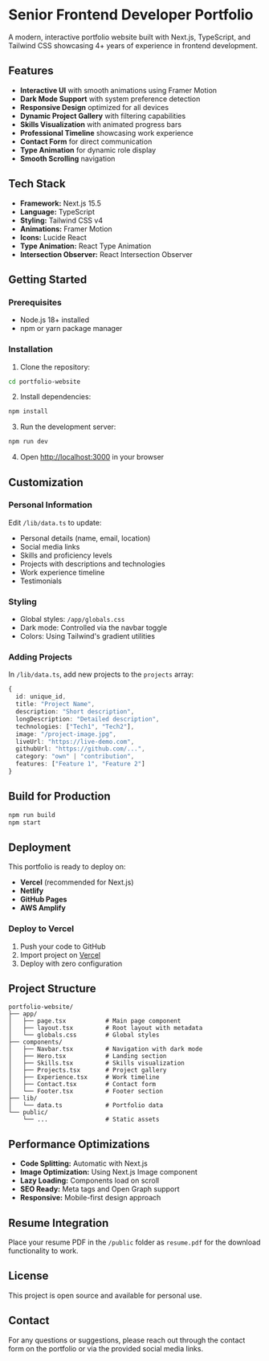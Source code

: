 # Senior Frontend Developer Portfolio

A modern, interactive portfolio website built with Next.js, TypeScript, and Tailwind CSS showcasing 4+ years of experience in frontend development.

## Features

- **Interactive UI** with smooth animations using Framer Motion
- **Dark Mode Support** with system preference detection
- **Responsive Design** optimized for all devices
- **Dynamic Project Gallery** with filtering capabilities
- **Skills Visualization** with animated progress bars
- **Professional Timeline** showcasing work experience
- **Contact Form** for direct communication
- **Type Animation** for dynamic role display
- **Smooth Scrolling** navigation

## Tech Stack

- **Framework:** Next.js 15.5
- **Language:** TypeScript
- **Styling:** Tailwind CSS v4
- **Animations:** Framer Motion
- **Icons:** Lucide React
- **Type Animation:** React Type Animation
- **Intersection Observer:** React Intersection Observer

## Getting Started

### Prerequisites

- Node.js 18+ installed
- npm or yarn package manager

### Installation

1. Clone the repository:
```bash
cd portfolio-website
```

2. Install dependencies:
```bash
npm install
```

3. Run the development server:
```bash
npm run dev
```

4. Open [http://localhost:3000](http://localhost:3000) in your browser

## Customization

### Personal Information

Edit `/lib/data.ts` to update:
- Personal details (name, email, location)
- Social media links
- Skills and proficiency levels
- Projects with descriptions and technologies
- Work experience timeline
- Testimonials

### Styling

- Global styles: `/app/globals.css`
- Dark mode: Controlled via the navbar toggle
- Colors: Using Tailwind's gradient utilities

### Adding Projects

In `/lib/data.ts`, add new projects to the `projects` array:

```typescript
{
  id: unique_id,
  title: "Project Name",
  description: "Short description",
  longDescription: "Detailed description",
  technologies: ["Tech1", "Tech2"],
  image: "/project-image.jpg",
  liveUrl: "https://live-demo.com",
  githubUrl: "https://github.com/...",
  category: "own" | "contribution",
  features: ["Feature 1", "Feature 2"]
}
```

## Build for Production

```bash
npm run build
npm start
```

## Deployment

This portfolio is ready to deploy on:

- **Vercel** (recommended for Next.js)
- **Netlify**
- **GitHub Pages**
- **AWS Amplify**

### Deploy to Vercel

1. Push your code to GitHub
2. Import project on [Vercel](https://vercel.com)
3. Deploy with zero configuration

## Project Structure

```
portfolio-website/
├── app/
│   ├── page.tsx           # Main page component
│   ├── layout.tsx         # Root layout with metadata
│   └── globals.css        # Global styles
├── components/
│   ├── Navbar.tsx         # Navigation with dark mode
│   ├── Hero.tsx           # Landing section
│   ├── Skills.tsx         # Skills visualization
│   ├── Projects.tsx       # Project gallery
│   ├── Experience.tsx     # Work timeline
│   ├── Contact.tsx        # Contact form
│   └── Footer.tsx         # Footer section
├── lib/
│   └── data.ts            # Portfolio data
└── public/
    └── ...                # Static assets
```

## Performance Optimizations

- **Code Splitting:** Automatic with Next.js
- **Image Optimization:** Using Next.js Image component
- **Lazy Loading:** Components load on scroll
- **SEO Ready:** Meta tags and Open Graph support
- **Responsive:** Mobile-first design approach

## Resume Integration

Place your resume PDF in the `/public` folder as `resume.pdf` for the download functionality to work.

## License

This project is open source and available for personal use.

## Contact

For any questions or suggestions, please reach out through the contact form on the portfolio or via the provided social media links.
